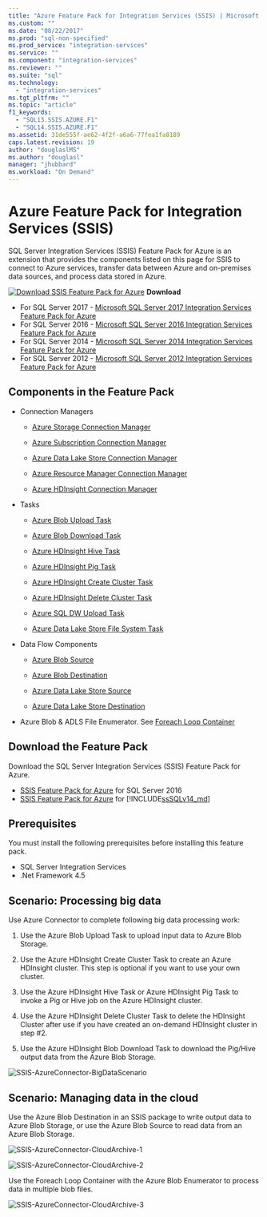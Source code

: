 ```yaml
---
title: "Azure Feature Pack for Integration Services (SSIS) | Microsoft Docs"
ms.custom: ""
ms.date: "08/22/2017"
ms.prod: "sql-non-specified"
ms.prod_service: "integration-services"
ms.service: ""
ms.component: "integration-services"
ms.reviewer: ""
ms.suite: "sql"
ms.technology: 
  - "integration-services"
ms.tgt_pltfrm: ""
ms.topic: "article"
f1_keywords: 
  - "SQL13.SSIS.AZURE.F1"
  - "SQL14.SSIS.AZURE.F1"
ms.assetid: 31de555f-ae62-4f2f-a6a6-77fea1fa8189
caps.latest.revision: 19
author: "douglaslMS"
ms.author: "douglasl"
manager: "jhubbard"
ms.workload: "On Demand"
---
```

# Azure Feature Pack for Integration Services (SSIS)
SQL Server Integration Services (SSIS) Feature Pack for Azure is an extension that provides the components listed on this page for SSIS to connect to Azure services, transfer data between Azure and on-premises data sources, and process data stored in Azure.

[![Download SSIS Feature Pack for Azure](../analysis-services/media/download.png)](https://www.microsoft.com/download/details.aspx?id=54798) **Download**

- For SQL Server 2017 - [Microsoft SQL Server 2017 Integration Services Feature Pack for Azure](https://www.microsoft.com/download/details.aspx?id=54798)
- For SQL Server 2016 - [Microsoft SQL Server 2016 Integration Services Feature Pack for Azure](https://www.microsoft.com/download/details.aspx?id=49492)
- For SQL Server 2014 - [Microsoft SQL Server 2014 Integration Services Feature Pack for Azure](https://www.microsoft.com/download/details.aspx?id=47366)
- For SQL Server 2012 - [Microsoft SQL Server 2012 Integration Services Feature Pack for Azure](https://www.microsoft.com/download/details.aspx?id=47367)

## Components in the Feature Pack
-   Connection Managers

    -   [Azure Storage Connection Manager](../integration-services/connection-manager/azure-storage-connection-manager.md)

    -   [Azure Subscription Connection Manager](../integration-services/connection-manager/azure-subscription-connection-manager.md)
    
    -   [Azure Data Lake Store Connection Manager](../integration-services/connection-manager/azure-data-lake-store-connection-manager.md)
    
    -   [Azure Resource Manager Connection Manager](../integration-services/connection-manager/azure-resource-manager-connection-manager.md)
    
    -   [Azure HDInsight Connection Manager](../integration-services/connection-manager/azure-hdinsight-connection-manager.md)

-   Tasks

    -   [Azure Blob Upload Task](../integration-services/control-flow/azure-blob-upload-task.md)

    -   [Azure Blob Download Task](../integration-services/control-flow/azure-blob-download-task.md)

    -   [Azure HDInsight Hive Task](../integration-services/control-flow/azure-hdinsight-hive-task.md)

    -   [Azure HDInsight Pig Task](../integration-services/control-flow/azure-hdinsight-pig-task.md)

    -   [Azure HDInsight Create Cluster Task](../integration-services/control-flow/azure-hdinsight-create-cluster-task.md)

    -   [Azure HDInsight Delete Cluster Task](../integration-services/control-flow/azure-hdinsight-delete-cluster-task.md)
    
    -   [Azure SQL DW Upload Task](../integration-services/control-flow/azure-sql-dw-upload-task.md)

    -   [Azure Data Lake Store File System Task](../integration-services/control-flow/azure-data-lake-store-file-system-task.md)

-   Data Flow Components

    -   [Azure Blob Source](../integration-services/data-flow/azure-blob-source.md)

    -   [Azure Blob Destination](../integration-services/data-flow/azure-blob-destination.md)
    
    -   [Azure Data Lake Store Source](../integration-services/data-flow/azure-data-lake-store-source.md)
    
    -   [Azure Data Lake Store Destination](../integration-services/data-flow/azure-data-lake-store-destination.md)

-   Azure Blob & ADLS File Enumerator. See [Foreach Loop Container](http://msdn.microsoft.com/library/95a19dde-61ca-4d9b-aa3d-131fa4264296)

## Download the Feature Pack
 Download the SQL Server Integration Services (SSIS) Feature Pack for Azure.
 
- [SSIS Feature Pack for Azure](http://go.microsoft.com/fwlink/?LinkID=626967) for SQL Server 2016
- [SSIS Feature Pack for Azure](https://www.microsoft.com/download/details.aspx?id=54798) for [!INCLUDE[ssSQLv14_md](../includes/sssqlv14-md.md)]

## Prerequisites
 You must install the following prerequisites before installing this feature pack.

-   SQL Server Integration Services
-   .Net Framework 4.5

## Scenario: Processing big data
 Use Azure Connector to complete following big data processing work:

1.  Use the Azure Blob Upload Task to upload input data to Azure Blob Storage.

2.  Use the Azure HDInsight Create Cluster Task to create an Azure HDInsight cluster. This step is optional if you want to use your own cluster.

3.  Use the Azure HDInsight Hive Task or Azure HDInsight Pig Task to invoke a Pig or Hive job on the Azure HDInsight cluster.

4.  Use the Azure HDInsight Delete Cluster Task to delete the HDInsight Cluster after use if you have created an on-demand HDInsight cluster in step #2.

5.  Use the Azure HDInsight Blob Download Task to download the Pig/Hive output data from the Azure Blob Storage.

![SSIS-AzureConnector-BigDataScenario](../integration-services/media/ssis-azureconnector-bigdatascenario.png)
 
## Scenario: Managing data in the cloud
 Use the Azure Blob Destination in an SSIS package to write output data to Azure Blob Storage, or use the Azure Blob Source to read data from an Azure Blob Storage.

![SSIS-AzureConnector-CloudArchive-1](../integration-services/media/ssis-azureconnector-cloudarchive-1.png)
 
 ![SSIS-AzureConnector-CloudArchive-2](../integration-services/media/ssis-azureconnector-cloudarchive-2.png)

 Use the Foreach Loop Container with the Azure Blob Enumerator to process data in multiple blob files.

![SSIS-AzureConnector-CloudArchive-3](../integration-services/media/ssis-azureconnector-cloudarchive-3.png)
  
